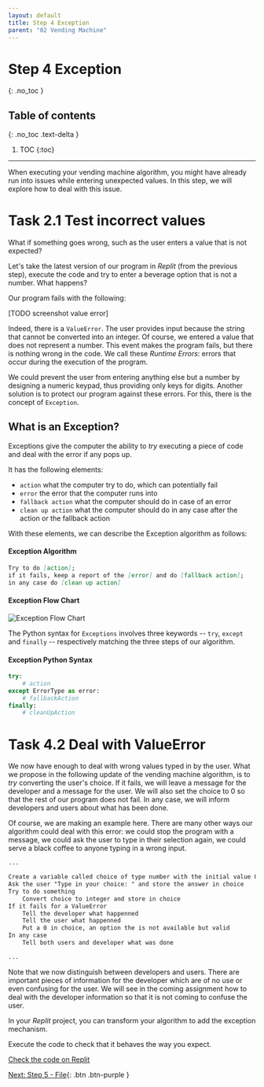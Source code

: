 ```yaml
---
layout: default
title: Step 4 Exception
parent: "02 Vending Machine"
---
```


# Step 4 Exception
{: .no_toc }

## Table of contents
{: .no_toc .text-delta }

1. TOC
{:toc}

---

When executing your vending machine algorithm, you might have already run into issues while entering unexpected values. In this step, we will explore how to deal with this issue.

# Task 2.1 Test incorrect values

What if something goes wrong, such as the user enters a value that is not expected?

Let's take the latest version of our program in _Replit_ (from the previous step), execute the code and try to enter a beverage option that is not a number. What happens?

Our program fails with the following:

[TODO screenshot value error]

Indeed, there is a `ValueError`. The user provides input because the string that cannot be converted into an integer. Of course, we entered a value that does not represent a number. This event makes the program fails, but there is nothing wrong in the code. We call these _Runtime Errors_: errors that occur during the execution of the program.

We could prevent the user from entering anything else but a number by designing a numeric keypad, thus providing only keys for digits. Another solution is to protect our program against these errors. For this, there is the concept of `Exception`.

## What is an Exception?

Exceptions give the computer the ability to _try_ executing a piece of code and deal with the error if any pops up.

It has the following elements:

* `action` what the computer try to do, which can potentially fail
* `error` the error that the computer runs into
* `fallback action` what the computer should do in case of an error
* `clean up action` what the computer should do in any case after the action or the fallback action

With these elements, we can describe the Exception algorithm as follows:

#### Exception Algorithm

```markdown
Try to do [action];
if it fails, keep a report of the [error] and do [fallback action];
in any case do [clean up action]
```

#### Exception Flow Chart

![Exception Flow Chart]({{site.baseurl}}/assets/flow_chart_exception.svg)

The Python syntax for `Exceptions` involves three keywords -- `try`, `except` and `finally` -- respectively matching the three steps of our algorithm.

#### Exception Python Syntax

```python
try:
    # action
except ErrorType as error:
    # fallbackAction
finally:
    # cleanUpAction
```

# Task 4.2 Deal with ValueError

We now have enough to deal with wrong values typed in by the user. What we propose in the following update of the vending machine algorithm, is to _try_ converting the user's choice. If it fails, we will leave a message for the developer and a message for the user. We will also set the choice to 0 so that the rest of our program does not fail. In any case, we will inform developers and users about what has been done.

Of course, we are making an example here. There are many other ways our algorithm could deal with this error: we could stop the program with a message, we could ask the user to type in their selection again, we could serve a black coffee to anyone typing in a wrong input.

```markdown
...

Create a variable called choice of type number with the initial value 0
Ask the user "Type in your choice: " and store the answer in choice
Try to do something
    Convert choice to integer and store in choice
If it fails for a ValueError
    Tell the developer what happenned
    Tell the user what happenned
    Put a 0 in choice, an option the is not available but valid
In any case
    Tell both users and developer what was done

...
```

Note that we now distinguish between developers and users. There are important pieces of information for the developer which are of no use or even confusing for the user. We will see in the coming assignment how to deal with the developer information so that it is not coming to confuse the user.

In your _Replit_ project, you can transform your algorithm to add the exception mechanism. 

Execute the code to check that it behaves the way you expect.

[Check the code on Replit](https://repl.it/@IO1075/02-vending-machine-step4-2)


[Next: Step 5 - File]({{site.baseurl}}/assignments/02-vending-machine/step5){: .btn .btn-purple }